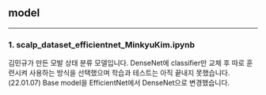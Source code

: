 ## model
---

### 1. scalp_dataset_efficientnet_MinkyuKim.ipynb
김민규가 만든 모발 상태 분류 모델입니다. DenseNet에 classifier만 교체 후 따로 훈련시켜 사용하는 방식을 선택했으며 학습과 테스트는 아직 끝내지 못했습니다. 
(22.01.07) Base model을 EfficientNet에서 DenseNet으로 변경했습니다.
